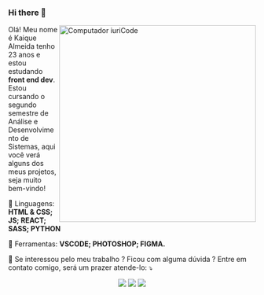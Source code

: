 ### Hi there 👋
<img src="https://raw.githubusercontent.com/MicaelliMedeiros/micaellimedeiros/master/image/computer-illustration.png" min-width="400px" max-width="400px" width="400px" align="right" alt="Computador iuriCode">

<p align="left"> 
  Olá! Meu nome é Kaique Almeida tenho 23 anos e estou estudando <strong>front end dev</strong>.<br>
  Estou cursando o segundo semestre de Análise e Desenvolvimento de Sistemas, aqui você verá alguns dos meus projetos,
  seja muito bem-vindo!
</p>

<p align="left">
  🦄 Linguagens: <strong>HTML & CSS; JS; REACT; SASS; PYTHON</strong>
</p>

<p align="left">
  💼 Ferramentas: <strong>VSCODE; PHOTOSHOP; FIGMA.</strong>
</p>

<p align="left">
  💌 Se interessou pelo meu trabalho ? Ficou com alguma dúvida ? Entre em contato comigo, será um prazer atende-lo: ⤵️
</p>

<p align="center">
  <a href="#" alt="Gmail">
  <img src="https://img.shields.io/badge/-Gmail-FF0000?style=flat-square&labelColor=FF0000&logo=gmail&logoColor=white&link=LINK-DO-SEU-EMAIL" /></a>

  <a href="#" alt="Linkedin">
  <img src="https://img.shields.io/badge/-Linkedin-0e76a8?style=flat-square&logo=Linkedin&logoColor=white&link=LINK-DO-SEU-LINKEDIN" /></a>

  <a href="#" alt="WhatsApp">
  <img src="https://img.shields.io/badge/-WhatsApp-25d366?style=flat-square&labelColor=25d366&logo=whatsapp&logoColor=white&link=API-DO-SEU-WHATSAPP"/></a>


